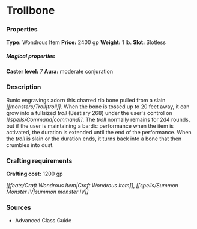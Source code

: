 ﻿---
Title: "Trollbone"
Type: "Wondrous Item"
Price: "2400 gp"
Weight: "1 lb."
Slot: "Slotless"
Caster level: "7"
Aura: "moderate conjuration"
Description: |
  "Runic engravings adorn this charred rib bone pulled from a slain troll. When the bone is tossed up to 20 feet away, it can grow into a fullsized troll (_Bestiary_ 268) under the user's control on command. The troll normally remains for 2d4 rounds, but if the user is maintaining a bardic performance when the item is activated, the duration is extended until the end of the performance. When the troll is slain or the duration ends, it turns back into a bone that then crumbles into dust."
Crafting cost: "1200 gp"
Sources: "['Advanced Class Guide']"
---

# Trollbone

### Properties

**Type:** Wondrous Item **Price:** 2400 gp **Weight:** 1 lb. **Slot:** Slotless

##### Magical properties

**Caster level:** 7 **Aura:** moderate conjuration

### Description

Runic engravings adorn this charred rib bone pulled from a slain _[[monsters/Troll|troll]]_. When the bone is tossed up to 20 feet away, it can grow into a fullsized _troll_ (Bestiary 268) under the user's control on _[[spells/Command|command]]_. The _troll_ normally remains for 2d4 rounds, but if the user is maintaining a bardic performance when the item is activated, the duration is extended until the end of the performance. When the _troll_ is slain or the duration ends, it turns back into a bone that then crumbles into dust.

### Crafting requirements

**Crafting cost:** 1200 gp

_[[feats/Craft Wondrous Item|Craft Wondrous Item]]_, _[[spells/Summon Monster IV|summon monster IV]]_

### Sources

* Advanced Class Guide